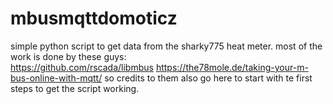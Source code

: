 # mbusmqttdomoticz
simple python script to get data from the sharky775 heat meter.
most of the work is done by these guys:  
https://github.com/rscada/libmbus
https://the78mole.de/taking-your-m-bus-online-with-mqtt/ 
so credits to them also go here to start with te first steps to get the script working.
